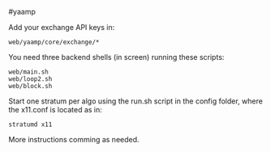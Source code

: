 #yaamp

Add your exchange API keys in:

	web/yaamp/core/exchange/*

You need three backend shells (in screen) running these scripts:

	web/main.sh
	web/loop2.sh
	web/block.sh
	
Start one stratum per algo using the run.sh script in the config folder, where the x11.conf is located as in:

	stratumd x11


More instructions comming as needed.

